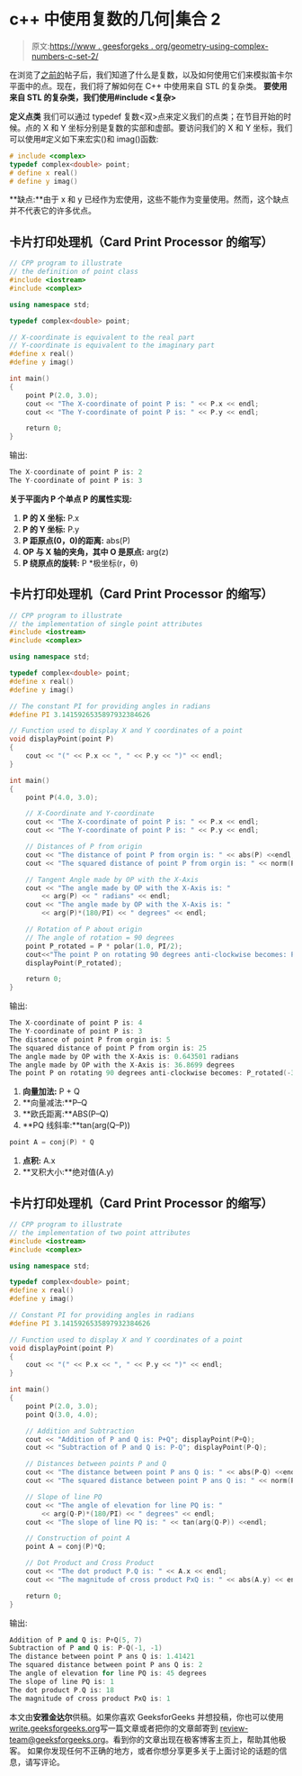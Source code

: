 # c++ 中使用复数的几何|集合 2

> 原文:[https://www . geesforgeks . org/geometry-using-complex-numbers-c-set-2/](https://www.geeksforgeeks.org/geometry-using-complex-numbers-c-set-2/)

在浏览了[之前的](https://www.geeksforgeeks.org/geometry-using-complex-numbers-stdcomplex-in-c/)帖子后，我们知道了什么是复数，以及如何使用它们来模拟笛卡尔平面中的点。现在，我们将了解如何在 C++ 中使用来自 STL 的复杂类。
**要使用来自 STL 的复杂类，我们使用#include <复杂>**

**定义点类**
我们可以通过 typedef 复数<双>点来定义我们的点类；在节目开始的时候。点的 X 和 Y 坐标分别是复数的实部和虚部。要访问我们的 X 和 Y 坐标，我们可以使用#定义如下来宏实()和 imag()函数:

```cpp
# include <complex>
typedef complex<double> point;
# define x real()
# define y imag()
```

**缺点:**由于 x 和 y 已经作为宏使用，这些不能作为变量使用。然而，这个缺点并不代表它的许多优点。

## 卡片打印处理机（Card Print Processor 的缩写）

```cpp
// CPP program to illustrate
// the definition of point class
#include <iostream>
#include <complex>

using namespace std;

typedef complex<double> point;

// X-coordinate is equivalent to the real part
// Y-coordinate is equivalent to the imaginary part
#define x real()
#define y imag()

int main()
{
    point P(2.0, 3.0);
    cout << "The X-coordinate of point P is: " << P.x << endl;
    cout << "The Y-coordinate of point P is: " << P.y << endl;

    return 0;
}
```

输出:

```cpp
The X-coordinate of point P is: 2
The Y-coordinate of point P is: 3
```

**关于平面内 P 个单点 P 的属性实现:**

1.  **P 的 X 坐标:** P.x
2.  **P 的 Y 坐标:** P.y
3.  **P 距原点(0，0)的距离:** abs(P)
4.  **OP 与 X 轴的夹角，其中 O 是原点:** arg(z)
5.  **P 绕原点的旋转:** P *极坐标(r，θ)

## 卡片打印处理机（Card Print Processor 的缩写）

```cpp
// CPP program to illustrate
// the implementation of single point attributes
#include <iostream>
#include <complex>

using namespace std;

typedef complex<double> point;
#define x real()
#define y imag()

// The constant PI for providing angles in radians
#define PI 3.1415926535897932384626

// Function used to display X and Y coordinates of a point
void displayPoint(point P)
{
    cout << "(" << P.x << ", " << P.y << ")" << endl;
}

int main()
{
    point P(4.0, 3.0);

    // X-Coordinate and Y-coordinate
    cout << "The X-coordinate of point P is: " << P.x << endl;
    cout << "The Y-coordinate of point P is: " << P.y << endl;

    // Distances of P from origin
    cout << "The distance of point P from orgin is: " << abs(P) <<endl;
    cout << "The squared distance of point P from orgin is: " << norm(P) <<endl;

    // Tangent Angle made by OP with the X-Axis
    cout << "The angle made by OP with the X-Axis is: "
        << arg(P) << " radians" << endl;
    cout << "The angle made by OP with the X-Axis is: "
        << arg(P)*(180/PI) << " degrees" << endl;

    // Rotation of P about origin
    // The angle of rotation = 90 degrees
    point P_rotated = P * polar(1.0, PI/2);
    cout<<"The point P on rotating 90 degrees anti-clockwise becomes: P_rotated";
    displayPoint(P_rotated);

    return 0;
}
```

输出:

```cpp
The X-coordinate of point P is: 4
The Y-coordinate of point P is: 3
The distance of point P from orgin is: 5
The squared distance of point P from orgin is: 25
The angle made by OP with the X-Axis is: 0.643501 radians
The angle made by OP with the X-Axis is: 36.8699 degrees
The point P on rotating 90 degrees anti-clockwise becomes: P_rotated(-3, 4)
```

1.  **向量加法:** P + Q
2.  **向量减法:**P–Q
3.  **欧氏距离:**ABS(P–Q)
4.  **PQ 线斜率:**tan(arg(Q–P))

```cpp
point A = conj(P) * Q
```

1.  **点积:** A.x
2.  **叉积大小:**绝对值(A.y)

## 卡片打印处理机（Card Print Processor 的缩写）

```cpp
// CPP program to illustrate
// the implementation of two point attributes
#include <iostream>
#include <complex>

using namespace std;

typedef complex<double> point;
#define x real()
#define y imag()

// Constant PI for providing angles in radians
#define PI 3.1415926535897932384626

// Function used to display X and Y coordinates of a point
void displayPoint(point P)
{
    cout << "(" << P.x << ", " << P.y << ")" << endl;
}

int main()
{
    point P(2.0, 3.0);
    point Q(3.0, 4.0);

    // Addition and Subtraction
    cout << "Addition of P and Q is: P+Q"; displayPoint(P+Q);
    cout << "Subtraction of P and Q is: P-Q"; displayPoint(P-Q);

    // Distances between points P and Q
    cout << "The distance between point P ans Q is: " << abs(P-Q) <<endl;
    cout << "The squared distance between point P ans Q is: " << norm(P-Q) <<endl;

    // Slope of line PQ
    cout << "The angle of elevation for line PQ is: "
        << arg(Q-P)*(180/PI) << " degrees" << endl;
    cout << "The slope of line PQ is: " << tan(arg(Q-P)) <<endl;

    // Construction of point A
    point A = conj(P)*Q;

    // Dot Product and Cross Product
    cout << "The dot product P.Q is: " << A.x << endl;
    cout << "The magnitude of cross product PxQ is: " << abs(A.y) << endl;

    return 0;
}
```

输出:

```cpp
Addition of P and Q is: P+Q(5, 7)
Subtraction of P and Q is: P-Q(-1, -1)
The distance between point P ans Q is: 1.41421
The squared distance between point P ans Q is: 2
The angle of elevation for line PQ is: 45 degrees
The slope of line PQ is: 1
The dot product P.Q is: 18
The magnitude of cross product PxQ is: 1
```

本文由**安雅金达尔**供稿。如果你喜欢 GeeksforGeeks 并想投稿，你也可以使用[write.geeksforgeeks.org](https://write.geeksforgeeks.org)写一篇文章或者把你的文章邮寄到 review-team@geeksforgeeks.org。看到你的文章出现在极客博客主页上，帮助其他极客。
如果你发现任何不正确的地方，或者你想分享更多关于上面讨论的话题的信息，请写评论。